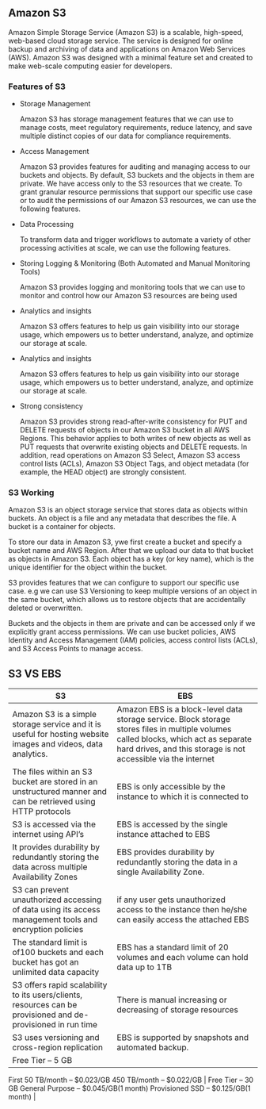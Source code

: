<h2> Amazon S3 </h2>

Amazon Simple Storage Service (Amazon S3) is a scalable, high-speed, web-based cloud storage service. The service is designed for online backup and archiving of data and applications on Amazon Web Services (AWS). Amazon S3 was designed with a minimal feature set and created to make web-scale computing easier for developers.

<h3>  Features of S3 </h3>

- Storage Management
 
  Amazon S3 has storage management features that we can use to manage costs, meet regulatory requirements, reduce latency, and save multiple distinct copies of our data for   compliance requirements.


- Access Management
 
  Amazon S3 provides features for auditing and managing access to our buckets and objects. By default, S3 buckets and the objects in them are private. We have access only to   the S3 resources that we create. To grant granular resource permissions that support our specific use case or to audit the permissions of our Amazon S3 resources, we can   use the following features.

- Data Processing

  To transform data and trigger workflows to automate a variety of other processing activities at scale, we can use the following features.
   
- Storing Logging & Monitoring (Both Automated and Manual Monitoring Tools)

  Amazon S3 provides logging and monitoring tools that we can use to monitor and control how our Amazon S3 resources are being used
  
- Analytics and insights

  Amazon S3 offers features to help us gain visibility into our storage usage, which empowers us to better understand, analyze, and optimize our storage at scale.
  
- Analytics and insights

  Amazon S3 offers features to help us gain visibility into our storage usage, which empowers us to better understand, analyze, and optimize our storage at scale.

- Strong consistency

  Amazon S3 provides strong read-after-write consistency for PUT and DELETE requests of objects in our Amazon S3 bucket in all AWS Regions. This behavior applies to both     writes of new objects as well as PUT requests that overwrite existing objects and DELETE requests. In addition, read operations on Amazon S3 Select, Amazon S3 access       control lists (ACLs), Amazon S3 Object Tags, and object metadata (for example, the HEAD object) are strongly consistent.
  
<h3>  S3 Working </h3>
Amazon S3 is an object storage service that stores data as objects within buckets. An object is a file and any metadata that describes the file. A bucket is a container for objects.

To store our data in Amazon S3, ywe first create a bucket and specify a bucket name and AWS Region. After that we upload our data to that bucket as objects in Amazon S3. Each object has a key (or key name), which is the unique identifier for the object within the bucket.

S3 provides features that we can configure to support our specific use case. e.g we can use S3 Versioning to keep multiple versions of an object in the same bucket, which allows us to restore objects that are accidentally deleted or overwritten.

Buckets and the objects in them are private and can be accessed only if we explicitly grant access permissions. We can use bucket policies, AWS Identity and Access Management (IAM) policies, access control lists (ACLs), and S3 Access Points to manage access.


<h2> S3 VS EBS </h2>

| S3     | EBS |  
| ----------- | ----------- |  
|   Amazon S3 is a simple storage service and it is useful for hosting website images and videos, data analytics.   |  Amazon EBS is a block-level data storage service. Block storage stores files in multiple volumes called blocks, which act as separate hard drives, and this storage is not accessible via the internet  |
 |  The files within an S3 bucket are stored in an unstructured manner and can be retrieved using HTTP protocols  |  EBS is only accessible by the instance to which it is connected to   |
 |  S3 is accessed via the internet using API’s  |  EBS is accessed by the single instance attached to EBS   |
 |  It provides durability by redundantly storing the data across multiple Availability Zones   |   EBS provides durability by redundantly storing the data in a single Availability Zone.   |
 |  S3 can prevent unauthorized accessing of data using its access management tools and encryption policies   |   if any user gets unauthorized access to the instance then he/she can easily access the attached EBS  |
  | The standard limit is of100 buckets and each bucket has got an unlimited data capacity |   EBS has a standard limit of 20 volumes and each volume can hold data up to 1TB  |
  | S3 offers rapid scalability to its users/clients, resources can be provisioned and de-provisioned in run time   | There is manual increasing or decreasing of storage resources    |
  |  S3 uses versioning and cross-region replication  |   EBS is supported by snapshots and automated backup.  |
  | Free Tier – 5 GB
First 50 TB/month – $0.023/GB
450 TB/month – $0.022/GB   |     Free Tier – 30 GB
General Purpose – $0.045/GB(1 month)
Provisioned SSD – $0.125/GB(1 month)      |
  
